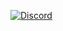 [![Discord](https://img.shields.io/discord/1115606231978098698?style=for-the-badge&label=Discord&color=%23f25252)](https://discord.gg/Pk6C2rWM7B)
